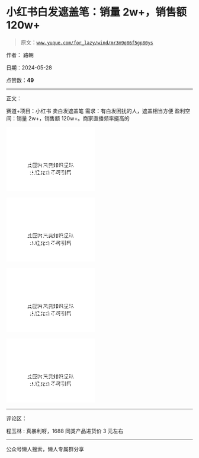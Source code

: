 # 小红书白发遮盖笔：销量 2w+，销售额 120w+

> 原文：[`www.yuque.com/for_lazy/wind/mr3m9q86f5gp80ys`](https://www.yuque.com/for_lazy/wind/mr3m9q86f5gp80ys)

作者： 路朝

日期：2024-05-28

点赞数：**49**

* * *

正文：

赛道+项目：小红书 卖白发遮盖笔 需求：有白发困扰的人，遮盖相当方便 盈利空间：销量 2w+，销售额 120w+。商家直播频率挺高的

![](img/a82d662fe39379b660470752f926dfe2.png)

![](img/d2083ed752417132206d9b2ef00d3bfc.png)

![](img/4110eabc54e265788775e96b36c5850e.png)

![](img/17a652fa3e909a7b4ff0e3cd67e6856b.png)

* * *

评论区：

程玉林 : 真暴利呀，1688 同类产品进货价 3 元左右

* * *

公众号懒人搜索，懒人专属群分享